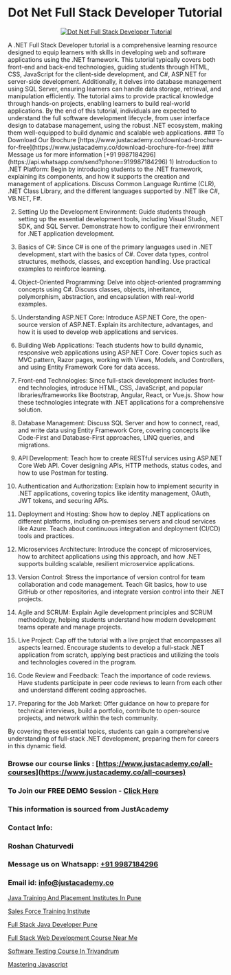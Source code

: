 # Dot Net Full Stack Developer Tutorial

<p align="center">
  <a href="https://justacademy.co/program-detail/full-stack-web-development">
    <img src="https://justacademy.co/storage2/program_images/1704700371.webp" alt="Dot Net Full Stack Developer Tutorial">
  </a>
</p>
A .NET Full Stack Developer tutorial is a comprehensive learning resource designed to equip learners with skills in developing web and software applications using the .NET framework. This tutorial typically covers both front-end and back-end technologies, guiding students through HTML, CSS, JavaScript for the client-side development, and C#, ASP.NET for server-side development. Additionally, it delves into database management using SQL Server, ensuring learners can handle data storage, retrieval, and manipulation efficiently. The tutorial aims to provide practical knowledge through hands-on projects, enabling learners to build real-world applications. By the end of this tutorial, individuals are expected to understand the full software development lifecycle, from user interface design to database management, using the robust .NET ecosystem, making them well-equipped to build dynamic and scalable web applications.
### To Download Our Brochure [https://www.justacademy.co/download-brochure-for-free](https://www.justacademy.co/download-brochure-for-free)
### Message us for more information [+91 9987184296](https://api.whatsapp.com/send?phone=919987184296)
1) Introduction to .NET Platform: Begin by introducing students to the .NET framework, explaining its components, and how it supports the creation and management of applications. Discuss Common Language Runtime (CLR), .NET Class Library, and the different languages supported by .NET like C#, VB.NET, F#.

2) Setting Up the Development Environment: Guide students through setting up the essential development tools, including Visual Studio, .NET SDK, and SQL Server. Demonstrate how to configure their environment for .NET application development.

3) Basics of C#: Since C# is one of the primary languages used in .NET development, start with the basics of C#. Cover data types, control structures, methods, classes, and exception handling. Use practical examples to reinforce learning.

4) Object-Oriented Programming: Delve into object-oriented programming concepts using C#. Discuss classes, objects, inheritance, polymorphism, abstraction, and encapsulation with real-world examples.

5) Understanding ASP.NET Core: Introduce ASP.NET Core, the open-source version of ASP.NET. Explain its architecture, advantages, and how it is used to develop web applications and services.

6) Building Web Applications: Teach students how to build dynamic, responsive web applications using ASP.NET Core. Cover topics such as MVC pattern, Razor pages, working with Views, Models, and Controllers, and using Entity Framework Core for data access.

7) Front-end Technologies: Since full-stack development includes front-end technologies, introduce HTML, CSS, JavaScript, and popular libraries/frameworks like Bootstrap, Angular, React, or Vue.js. Show how these technologies integrate with .NET applications for a comprehensive solution.

8) Database Management: Discuss SQL Server and how to connect, read, and write data using Entity Framework Core, covering concepts like Code-First and Database-First approaches, LINQ queries, and migrations.

9) API Development: Teach how to create RESTful services using ASP.NET Core Web API. Cover designing APIs, HTTP methods, status codes, and how to use Postman for testing.

10) Authentication and Authorization: Explain how to implement security in .NET applications, covering topics like identity management, OAuth, JWT tokens, and securing APIs.

11) Deployment and Hosting: Show how to deploy .NET applications on different platforms, including on-premises servers and cloud services like Azure. Teach about continuous integration and deployment (CI/CD) tools and practices.

12) Microservices Architecture: Introduce the concept of microservices, how to architect applications using this approach, and how .NET supports building scalable, resilient microservice applications.

13) Version Control: Stress the importance of version control for team collaboration and code management. Teach Git basics, how to use GitHub or other repositories, and integrate version control into their .NET projects.

14) Agile and SCRUM: Explain Agile development principles and SCRUM methodology, helping students understand how modern development teams operate and manage projects.

15) Live Project: Cap off the tutorial with a live project that encompasses all aspects learned. Encourage students to develop a full-stack .NET application from scratch, applying best practices and utilizing the tools and technologies covered in the program.

16) Code Review and Feedback: Teach the importance of code reviews. Have students participate in peer code reviews to learn from each other and understand different coding approaches.

17) Preparing for the Job Market: Offer guidance on how to prepare for technical interviews, build a portfolio, contribute to open-source projects, and network within the tech community.

By covering these essential topics, students can gain a comprehensive understanding of full-stack .NET development, preparing them for careers in this dynamic field.

### Browse our course links : [https://www.justacademy.co/all-courses](https://www.justacademy.co/all-courses) 
### To Join our FREE DEMO Session - [Click Here](https://www.justacademy.co/register-for-course-demo)


### This information is sourced from JustAcademy
### Contact Info:
### Roshan Chaturvedi
### Message us on Whatsapp: [+91 9987184296](https://api.whatsapp.com/send?phone=919987184296)
### Email id: [info@justacademy.co](mailto:info@justacademy.co)
                
[Java Training And Placement Institutes In Pune](https://www.linkedin.com/pulse/java-training-placement-institutes-pune-justacademy-h3e7e?trackingId=riRlbtY69Sx%2B3826BVGh3A%3D%3D&lipi=urn%3Ali%3Apage%3Ad_flagship3_company_admin%3BxUP8vDI1SK6JTwycAY2syQ%3D%3D)

[Sales Force Training Institute](https://www.linkedin.com/pulse/sales-force-training-institute-software-training-sunnyvale-bfnqc?trackingId=V18PkmHKoGdA4hKOZeHDEg%3D%3D&lipi=urn%3Ali%3Apage%3Ad_flagship3_company_admin%3BviNdRu1RQq6I56HA85%2BzdA%3D%3D)

[Full Stack Java Developer Pune](https://medium.com/@negishivu99/full-stack-java-developer-pune-0a083bcaf037)

[Full Stack Web Development Course Near Me](https://medium.com/@mahi3106/full-stack-web-development-course-near-me-d12a63724bc8)

[Software Testing Course In Trivandrum](https://justacademyin.github.io/justacademy/software-testing-course-in-trivandrum)

[Mastering Javascript](https://justacademyin.github.io/Articles/Mastering-Javascript)

